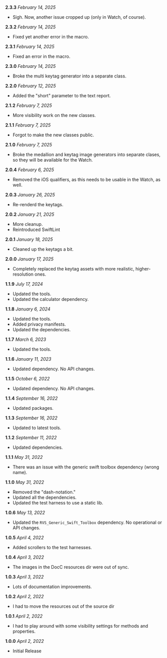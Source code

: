 **2.3.3** *February 14, 2025*

- Sigh. Now, another issue cropped up (only in Watch, of course).

**2.3.2** *February 14, 2025*

- Fixed yet another error in the macro.

**2.3.1** *February 14, 2025*

- Fixed an error in the macro.

**2.3.0** *February 14, 2025*

- Broke the multi keytag generator into a separate class.

**2.2.0** *February 12, 2025*

- Added the "short" parameter to the text report.

**2.1.2** *February 7, 2025*

- More visibility work on the new classes.

**2.1.1** *February 7, 2025*

- Forgot to make the new classes public.

**2.1.0** *February 7, 2025*

- Broke the medallion and keytag image generators into separate clases, so they will be available for the Watch.

**2.0.4** *February 6, 2025*

- Removed the iOS qualifiers, as this needs to be usable in the Watch, as well.

**2.0.3** *January 26, 2025*

- Re-renderd the keytags.

**2.0.2** *January 21, 2025*

- More cleanup.
- Reintroduced SwiftLint

**2.0.1** *January 18, 2025*

- Cleaned up the keytags a bit.

**2.0.0** *January 17, 2025*

- Completely replaced the keytag assets with more realistic, higher-resolution ones.

**1.1.9** *July 17, 2024*

- Updated the tools.
- Updated the calculator dependency.

**1.1.8** *January 6, 2024*

- Updated the tools.
- Added privacy manifests.
- Updated the dependencies.

**1.1.7** *March 6, 2023*

- Updated the tools.

**1.1.6** *January 11, 2023*

- Updated dependency. No API changes.

**1.1.5** *October 6, 2022*

- Updated dependency. No API changes.

**1.1.4** *September 16, 2022*

- Updated packages.

**1.1.3** *September 16, 2022*

- Updated to latest tools.

**1.1.2** *September 11, 2022*

- Updated dependencies.

**1.1.1** *May 31, 2022*

- There was an issue with the generic swift toolbox dependency (wrong name).

**1.1.0** *May 31, 2022*

- Removed the "dash-notation."
- Updated all the dependencies.
- Updated the test harness to use a static lib.

**1.0.6** *May 13, 2022*

- Updated the `RVS_Generic_Swift_Toolbox` dependency. No operational or API changes.

**1.0.5** *April 4, 2022*

- Added scrollers to the test harnesses.

**1.0.4** *April 3, 2022*

- The images in the DocC resources dir were out of sync.

**1.0.3** *April 3, 2022*

- Lots of documentation improvements.

**1.0.2** *April 2, 2022*

- I had to move the resources out of the source dir

**1.0.1** *April 2, 2022*

- I had to play around with some visibility settings for methods and properties.

**1.0.0** *April 2, 2022*

- Initial Release
